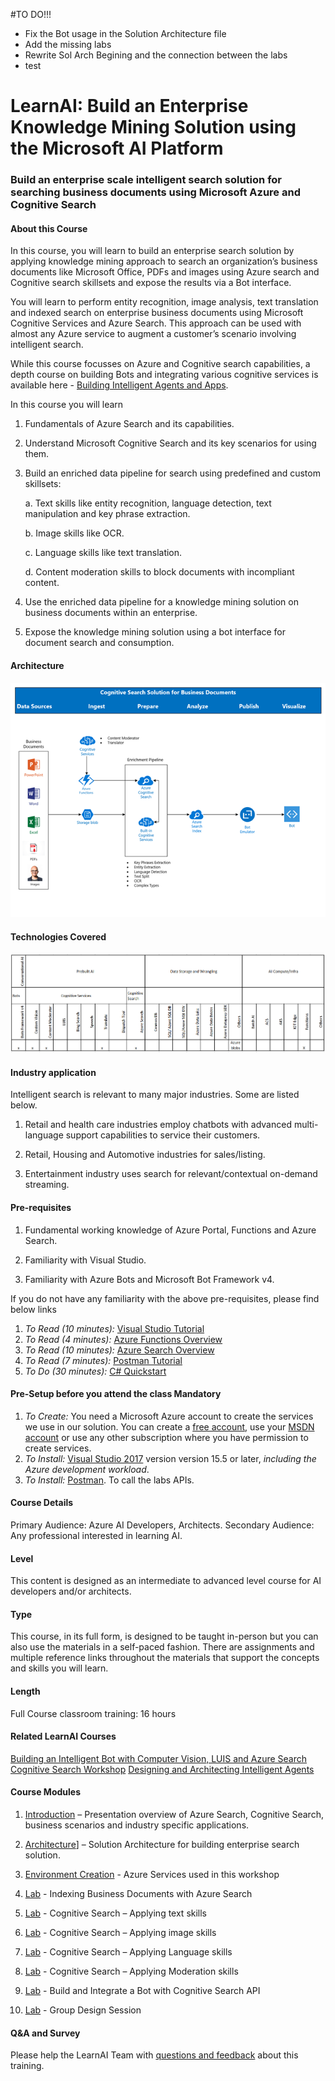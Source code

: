 #TO DO!!!
+ Fix the Bot usage in the Solution Architecture file
+ Add the missing labs
+ Rewrite Sol Arch Begining and the connection between the labs
+ test

# LearnAI: Build an Enterprise Knowledge Mining Solution using the Microsoft AI Platform
### Build an enterprise scale intelligent search solution for searching business documents using Microsoft Azure and Cognitive Search

#### About this Course
In this course, you will learn to build an enterprise search solution by applying knowledge mining approach to search an organization’s business documents like Microsoft Office, PDFs and images using Azure search and Cognitive search skillsets and expose the results via a Bot interface.

You will learn to perform entity recognition, image analysis, text translation and indexed search on enterprise business documents using Microsoft Cognitive Services and Azure Search. This approach can be used with almost any Azure service to augment a customer’s scenario involving intelligent search. 

While this course focusses on Azure and Cognitive search capabilities, a depth course on building Bots and integrating various cognitive services is available here - [Building Intelligent Agents and Apps](https://azure.github.io/LearnAI-Bootcamp/emergingaidev_bootcamp).

In this course you will learn

1. Fundamentals of Azure Search and its capabilities.

1. Understand Microsoft Cognitive Search and its key scenarios for using them.

1. Build an enriched data pipeline for search using predefined and custom skillsets:

    a. Text skills like entity recognition, language detection, text manipulation and key phrase extraction.
    
    b. Image skills like OCR.
    
    c. Language skills like text translation.
    
    d. Content moderation skills to block documents with incompliant content.
    
1. Use the enriched data pipeline for a knowledge mining solution on business documents within an enterprise.

1. Expose the knowledge mining solution using a bot interface for document search and consumption.


#### Architecture
![Architecture](./resources/images/KMArchitecture.png)

#### Technologies Covered
![Technology](./resources/images/KMTechnologyMap.png)

#### Industry application

Intelligent search is relevant to many major industries. Some are listed below.

1.	Retail and health care industries employ chatbots with advanced multi-language support capabilities to service their customers.

2.	Retail, Housing and Automotive industries for sales/listing.

3.	Entertainment industry uses search for relevant/contextual on-demand streaming.

#### Pre-requisites

1.	Fundamental working knowledge of Azure Portal, Functions and Azure Search.

2.	Familiarity with Visual Studio.

3.	Familiarity with Azure Bots and Microsoft Bot Framework v4.

If you do not have any familiarity with the above pre-requisites, please find below links
1. *To Read (10 minutes):* [Visual Studio Tutorial](https://docs.microsoft.com/en-us/visualstudio/ide/visual-studio-ide)
1. *To Read (4 minutes):* [Azure Functions Overview](https://docs.microsoft.com/en-us/azure/azure-functions/functions-overview)  
1. *To Read (10 minutes):* [Azure Search Overview](https://docs.microsoft.com/en-us/azure/search/search-what-is-azure-search) 
1. *To Read (7 minutes):* [Postman Tutorial](https://docs.microsoft.com/en-us/azure/search/search-fiddler) 
1. *To Do (30 minutes):* [C# Quickstart](https://docs.microsoft.com/en-us/dotnet/csharp/quick-starts/) 

#### Pre-Setup before you attend the class Mandatory
1. *To Create:* You need a Microsoft Azure account to create the services we use in our solution. You can create a [free account](https://azure.microsoft.com/en-us/free/), use your [MSDN account](https://azure.microsoft.com/en-us/pricing/member-offers/credit-for-visual-studio-subscribers/) or use any other subscription where you have permission to create services.
1. *To Install:* [Visual Studio 2017](https://www.visualstudio.com/vs/) version version 15.5 or later, *including the Azure development workload*.
1. *To Install:* [Postman](https://www.getpostman.com/). To call the labs APIs.

#### Course Details

Primary Audience: Azure AI Developers, Architects.
Secondary Audience:  Any professional interested in learning AI.

#### Level

This content is designed as an intermediate to advanced level course for AI developers and/or architects.

#### Type
This course, in its full form, is designed to be taught in-person but you can also use the materials in a self-paced fashion. There are assignments and multiple reference links throughout the materials that support the concepts and skills you will learn.

#### Length

Full Course classroom training:  16 hours

#### Related LearnAI Courses

[Building an Intelligent Bot with Computer Vision, LUIS and Azure Search](https://azure.github.io/LearnAI-Bootcamp/emergingaidev_bootcamp)
[Cognitive Search Workshop](https://github.com/Azure/LearnAI-Cognitive-Search)
[Designing and Architecting Intelligent Agents](https://azure.github.io/LearnAI-DesigningandArchitectingIntelligentAgents/)

#### Course Modules

1. [Introduction](./Introduction.md) – Presentation overview of Azure Search, Cognitive Search, business scenarios and industry specific applications.

1. [Architecture](./Solution-Architecture.md)] – Solution Architecture for building enterprise search solution.

1. [Environment Creation](./Environment-Creation.md) - Azure Services used in this workshop

1. [Lab](./Lab-Azure-Search) - Indexing Business Documents with Azure Search

1. [Lab](./Lab-Text-Skills.md) - Cognitive Search – Applying text skills

1. [Lab](./Lab-Image-Skills.md) - Cognitive Search – Applying image skills

1. [Lab](./Lab-Custom-Skills.md) - Cognitive Search – Applying Language skills

1. [Lab](./Lab-Content-Moderation) - Cognitive Search – Applying Moderation skills

1. [Lab](./Business-Documents-Bot.md) - Build and Integrate a Bot with Cognitive Search API

1. [Lab](./Lab-Final-Case.md) - Group Design Session

#### Q&A and Survey
Please help the LearnAI Team with [questions and feedback](./QA-Feedback-Survey.md) about this training. 


